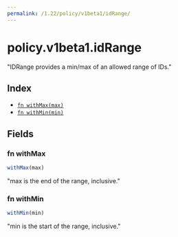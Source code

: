 ```yaml
---
permalink: /1.22/policy/v1beta1/idRange/
---
```


# policy.v1beta1.idRange

"IDRange provides a min/max of an allowed range of IDs."

## Index

* [`fn withMax(max)`](#fn-withmax)
* [`fn withMin(min)`](#fn-withmin)

## Fields

### fn withMax

```ts
withMax(max)
```

"max is the end of the range, inclusive."

### fn withMin

```ts
withMin(min)
```

"min is the start of the range, inclusive."